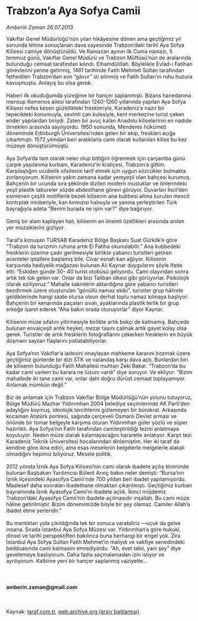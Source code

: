 # Trabzon’a Aya Sofya Camii

*Amberin Zaman 26.07.2013*

<div class="yazi">Vakıflar Genel Müdürlüğü’nün yılan hikâyesine dönen ama geçtiğimiz yıl sonunda lehine sonuçlanan dava sayesinde Trabzon’daki tarihî Aya Sofya Kilisesi camiye dönüştürüldü. Ve Ramazan ayının ilk Cuma namazı, 5 temmuz günü, Vakıflar Genel Müdürü ve Trabzon Müftüsü’nün de aralarında bulunduğu cemaat tarafından kılındı. Elhamdülillah. Böylelikle Evlad-ı Fatihan görevlerini yerine getirmiş, 1461 tarihinde Fatih Mehmet Sultan tarafından fethedilen Trabzon’dan son “gâvur” izi silinmiş ve Fatih Sultan’ın ruhu huzura kavuşmuştu. Anlayış bu olsa gerek.<br/><br/>Haberi ilk okuduğumda yüreğime bir hançer saplanmıştı. Bizans hanedanına mensup Komenos ailesi tarafından 1240-1260 yıllarında yapılan Aya Sofya Kilisesi nefes kesen güzellikteki freskleriyle, Karadeniz’e nazır bir tepecikteki konumuyla, sevimli çan kulesiyle, kent merkezine turist çeken ender yapılardan biriydi. Zaten bir avuç kalan Anadolu kiliselerinin en nadide örnekleri arasında sayılıyordu. 1950 sonunda, Menderes hükümeti döneminde Edinburgh Üniversitesi’nden gelen bir ekip, freskleri açığa çıkartmıştı. 1572 yılından beri aralıklarla cami olarak kullanılan kilise bu kez müzeye dönüştürülmüştü.<br/><br/>Aya Sofya’da tam olarak neler olup bittiğini öğrenmek için çarşamba günü çarpık yapılanma kurbanı, Karadeniz’in kraliçesi, Trabzon’a gittim. Karşılaştığım ucubelik silsilesini tarif etmek için uygun sözcükler bulmakta zorlanıyorum. Kilisenin yakın zamana kadar yemyeşil olan bahçesi kurumuş. Bahçenin bir ucunda sıra şeklinde dizilen modern musluklar ve önlerindeki yeşil plastik tabureler sözde abdesthane görevi görüyor. Duvarları İncil’den esinlenen çeşitli motiflerle bezeli kilisenin ana kubbesi altına kurulan mescit kontrplak minberiyle, kan kırmızısı halısıyla ve yanına yerleştirilen Türk bayrağıyla adeta “Benim burada ne işim var?” diye bağırıyor.<br/><br/>Geniş bir alanı kaplayan halı, kilisenin en önemli özellikleri arasında anılan yer mozaiklerini gizliyor.<br/><br/>Taraf’a konuşan TURSAB Karadeniz Bölge Başkanı Suat Gürkök’e göre “Trabzon da turizmin ruhuna artık El Fatiha okunulabilir.” Ana kubbedeki fresklerin üzerine çadır gerilmesiyle birlikte yabancı turistleri getiren acenteler iptallere başlamış bile. Civar esnafı kan ağlıyor. Kilisenin karşısında hediyelik mağazası bulunan Ali Kaynar duygularını şöyle ifade etti: “Eskiden günde 30- 40 turist otobüsü geliyordu. Cami olayından sonra artık tek tük gelen var. Onlar da bizi Taliban ülkesi gibi görüyorlar. Psikolojik olarak eziliyoruz.” Mahalle sakinlerin aktardığına göre yabancı turistleri bezdirmek üzere oluşturulan “gönüllü namaz ekibi”, turistler grup hâlinde geldiklerinde hangi saate olursa olsun derhal toplu namaz kılmaya başlıyor. Bahçenin bir kenarında paçaları sıvalı, ayaklarında plastik terlik bir grup erkeğe işaret ederek “Aha bakın orada oturuyorlar” diyor Kaynar.<br/><br/>Kilisenin müze sıfatını yitirmesiyle birlikte artık bekçi de kalmamış. Bahçede bulunan envaiçeşit antik heykel, mezar taşını çalmak artık gayet kolay olsa gerek. Turistler de artık fresklerin fotoğraflarını çekerken fresklerin en büyük düşmanı sayılan flaşlarını patlatabiliyorlar.<br/><br/>Aya Sofya’nın Vakıflar’a iadesini onaylayan mahkeme kararını bozmak üzere geçtiğimiz günlerde bir dizi STK ve vatandaş karşı dava açtı. Bunlardan biri de kilisenin bulunduğu Fatih Mahallesi muhtarı Zeki Bakar. “Trabzon’da bu kadar cami varken bu karara ne lüzum vardı” diye soruyor. Ve ekliyor: “Bizim mahallede iki tane cami var, onlar dahi doğru dürüst cemaat toplayamıyor. Anlamak mümkün değil.”<br/><br/>Biz de anlamak için Trabzon Vakıflar Bölge Müdürlüğü’nün yolunu tutuyoruz. Bölge Müdürü Mazhar Yıldırımhan 2004 belediye seçimlerinde AK Parti’den adaylığını koymuş, ideolojik tercihlerini gizlemeyen bir bürokrat. Arkasında kocaman Atatürk portresi, sağında çerçeveli Osmanlı Devlet arması ve önünde bir tomar belgeyle karşıma oturan Yıldırımhan güler yüzlü ve süper hazırlıklı. Aya Sofya’nın Fatih tarafından camileştirildiği tezini anlatmaya koyuluyor. Neden müze olarak kalamayacağını hararetle anlatıyor. Karşıt tezi Karadeniz Teknik Üniversitesi hocalarından dinlemiştim. Her iki taraf da kendine göre ikna edici, ama esas meselenin belgelerle melgelerle alakalı olmadığını hepimiz biliyoruz. Mesele politik.<br/><br/>2012 yılında İznik Aya Sofya Kilisesi’nin cami olarak ibadete açılış töreninde bulunan Başbakan Yardımcısı Bülent Arınç bakın neler demişti: “Bursa’nın İznik ilçesindeki Ayasofya Camii’nde 700 yıldan beri ibadet yapılamıyordu. Maalesef daha sonraları ibadethane olmaktan çıkarılmıştı. Geçtiğimiz kurban bayramında İznik Ayasofya Camii’ni ibadete açtık. İkinci müjdemiz Trabzon’daki Ayasofya Camii’nin ibadete açılmasıdır inşallah. Bu cami müze hâline getirilmiştir. Bizim dönemimizde böyle bir şey olamaz. Camiler Allah’a ibadet etme yerleridir.”<br/><br/>Bu mantıktan yola çıkıldığında tek bir sonuca varabiliriz —uçuk da gelse insana. Sırada İstanbul Aya Sofya Müzesi var. Yıldırımhan’a göre hukukî, dinsel ve tarihî perspektiften bakılınca buna herhangi bir engel yok. Zira İstanbul Aya Sofya Sultan Fatih Mehmet’in malıydı ve vakfiye senedindeki bedduasında cami kalmasını emrediyordu. “Ah, evet tabii, yani şey” diye gevelemeye başlıyorum. Daha fazla saçmalamadan izin istiyor ve ayrılıyorum. Kalbime yeni bir hançer saplanmış vaziyette...<br/><br/><br/><h4>amberin.zaman@gmail.com</h4><br/>
</div>

Kaynak: [taraf.com.tr](http://www.taraf.com.tr:80/amberin-zaman/makale-trabzon-a-aya-sofya-camii.htm), [web.archive.org (arşiv bağlantısı)](http://web.archive.org/web/20130727140030/http://www.taraf.com.tr:80/amberin-zaman/makale-trabzon-a-aya-sofya-camii.htm)
